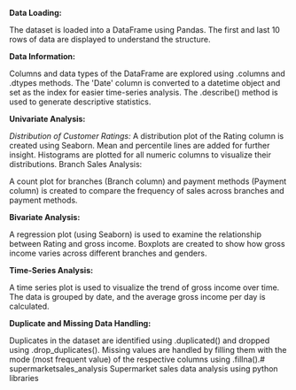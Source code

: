 **Data Loading:**

The dataset is loaded into a DataFrame using Pandas. The first and last 10 rows of data are displayed to understand the structure.

**Data Information:**

Columns and data types of the DataFrame are explored using .columns and .dtypes methods.
The 'Date' column is converted to a datetime object and set as the index for easier time-series analysis.
The .describe() method is used to generate descriptive statistics.

**Univariate Analysis:**

*Distribution of Customer Ratings:*
A distribution plot of the Rating column is created using Seaborn. Mean and percentile lines are added for further insight.
Histograms are plotted for all numeric columns to visualize their distributions.
Branch Sales Analysis:

A count plot for branches (Branch column) and payment methods (Payment column) is created to compare the frequency of sales across branches and payment methods.

**Bivariate Analysis:**

A regression plot (using Seaborn) is used to examine the relationship between Rating and gross income.
Boxplots are created to show how gross income varies across different branches and genders.

**Time-Series Analysis:**

A time series plot is used to visualize the trend of gross income over time. The data is grouped by date, and the average gross income per day is calculated.

**Duplicate and Missing Data Handling:**

Duplicates in the dataset are identified using .duplicated() and dropped using .drop_duplicates().
Missing values are handled by filling them with the mode (most frequent value) of the respective columns using .fillna().# supermarketsales_analysis
Supermarket sales data analysis using python libraries
